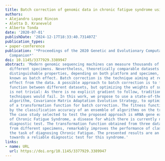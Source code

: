 ```yaml
---
title: Batch correction of genomic data in chronic fatigue syndrome using CMA-ES
authors:
- Alejandro Lopez Rincon
- Aletta D. Kraneveld
- Alberto Tonda
date: '2020-07-01'
publishDate: '2024-12-17T18:33:40.731407Z'
publication_types:
- paper-conference
publication: '*Proceedings of the 2020 Genetic and Evolutionary Computation Conference
  Companion*'
doi: 10.1145/3377929.3389947
abstract: 'Modern genomic sequencing machines can measure thousands of probes from
  different specimens. Nevertheless, theoretically comparable datasets can show considerably
  distinguishable properties, depending on both platform and specimen, a phenomenon
  known as batch effect. Batch correction is the technique aiming at removing this
  effect from the data. A possible approach to batch correction is to find a transformation
  function between different datasets, but optimizing the weights of such a function
  is not trivial: As there is no explicit gradient to follow, traditional optimization
  techniques would fail. In this work, we propose to use a state-of-the-art evolutionary
  algorithm, Covariance Matrix Adaptation Evolution Strategy, to optimize the weights
  of a transformation function for batch correction. The fitness function is driven
  by the classification accuracy of an ensemble of algorithms on the transformed data.
  The case study selected to test the proposed approach is mRNA gene expression data
  of Chronic Fatigue Syndrome, a disease for which there is currently no established
  diagnostic test. The transformation function obtained from three datasets, produced
  from different specimens, remarkably improves the performance of classifiers on
  the task of diagnosing Chronic Fatigue. The presented results are an important steppingstone
  towards a reliable diagnostic test for this syndrome.'
links:
- name: URL
  url: https://doi.org/10.1145/3377929.3389947
---
```

